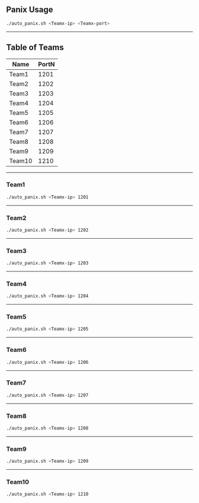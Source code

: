 ## Panix Usage

```sh
./auto_panix.sh <Teamx-ip> <Teamx-port>
```
---

## Table of Teams
| Name | PortN |
|-------|-------|
| Team1  | 1201  |
| Team2  | 1202  |
| Team3  | 1203  |
| Team4  | 1204  |
| Team5  | 1205  |
| Team6  | 1206  |
| Team7  | 1207  |
| Team8  | 1208  |
| Team9  | 1209  |
| Team10  | 1210  |

---

### Team1
```sh
./auto_panix.sh <Teamx-ip> 1201
```

---

### Team2
```sh
./auto_panix.sh <Teamx-ip> 1202
```

---

### Team3
```sh
./auto_panix.sh <Teamx-ip> 1203
```

---

### Team4
```sh
./auto_panix.sh <Teamx-ip> 1204
```

---

### Team5
```sh
./auto_panix.sh <Teamx-ip> 1205
```

---

### Team6
```sh
./auto_panix.sh <Teamx-ip> 1206
```

---

### Team7
```sh
./auto_panix.sh <Teamx-ip> 1207
```

---

### Team8
```sh
./auto_panix.sh <Teamx-ip> 1208
```

---

### Team9
```sh
./auto_panix.sh <Teamx-ip> 1209
```

---

### Team10
```sh
./auto_panix.sh <Teamx-ip> 1210
```
